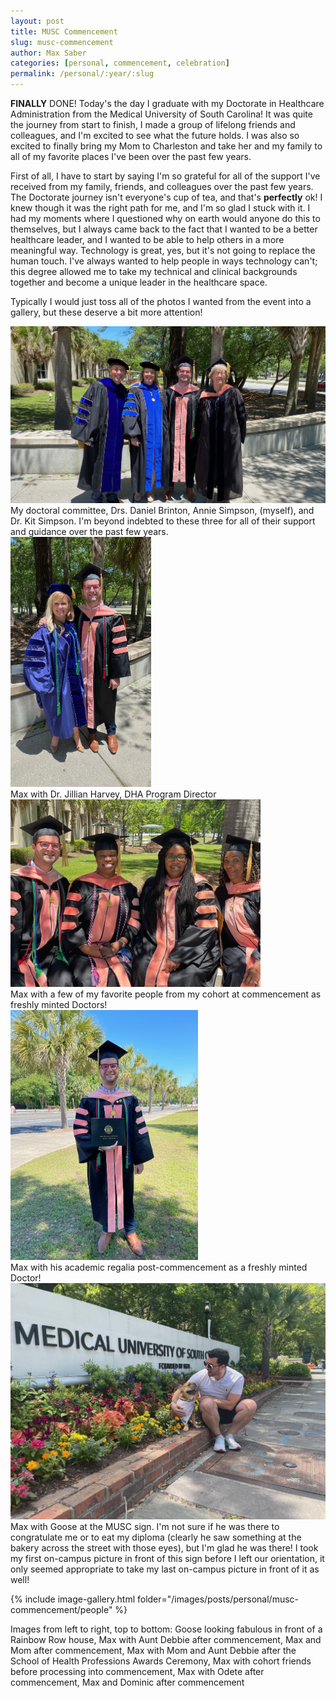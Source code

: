 ```yaml
---
layout: post
title: MUSC Commencement
slug: musc-commencement
author: Max Saber
categories: [personal, commencement, celebration]
permalink: /personal/:year/:slug
---
```


**FINALLY** DONE! Today's the day I graduate with my Doctorate in Healthcare Administration from the Medical University of South Carolina! It was quite the journey from start to finish, I made a group of lifelong friends and colleagues, and I'm excited to see what the future holds. I was also so excited to finally bring my Mom to Charleston and take her and my family to all of my favorite places I've been over the past few years.

<!--more-->

First of all, I have to start by saying I'm so grateful for all of the support I've received from my family, friends, and colleagues over the past few years. The Doctorate journey isn't everyone's cup of tea, and that's **perfectly** ok! I knew though it was the right path for me, and I'm so glad I stuck with it. I had my moments where I questioned why on earth would anyone do this to themselves, but I always came back to the fact that I wanted to be a better healthcare leader, and I wanted to be able to help others in a more meaningful way. Technology is great, yes, but it's not going to replace the human touch. I've always wanted to help people in ways technology can't; this degree allowed me to take my technical and clinical backgrounds together and become a unique leader in the healthcare space.

Typically I would just toss all of the photos I wanted from the event into a gallery, but these deserve a bit more attention!

<img style="width: auto; max-height: 300px;" src="/images/posts/personal/musc-commencement/committee.jpg" class="center">
<div class="img-description">
My doctoral committee, Drs. Daniel Brinton, Annie Simpson, (myself), and Dr. Kit Simpson. I'm beyond indebted to these three for all of their support and guidance over the past few years.
</div>
<div class="cv-spacer-small"></div>

<img style="width: auto; max-height: 400px;" src="/images/posts/personal/musc-commencement/jillian-max.jpg" class="center">
<div class="img-description">
Max with Dr. Jillian Harvey, DHA Program Director
</div>
<div class="cv-spacer-small"></div>

<img style="width: auto; max-height: 300px;" src="/images/posts/personal/musc-commencement/max-ladies.jpg" class="center">
<div class="img-description">
Max with a few of my favorite people from my cohort at commencement as freshly minted Doctors!
</div>
<div class="cv-spacer-small"></div>

<img style="width: auto; max-height: 400px;" src="/images/posts/personal/musc-commencement/max-regalia.jpg" class="center">
<div class="img-description">
Max with his academic regalia post-commencement as a freshly minted Doctor!
</div>
<div class="cv-spacer-small"></div>

<img style="width: auto; max-height: 400;" src="/images/posts/personal/musc-commencement/max-goose.jpg" class="center">
<div class="img-description">
Max with Goose at the MUSC sign. I'm not sure if he was there to congratulate me or to eat my diploma (clearly he saw something at the bakery across the street with those eyes), but I'm glad he was there! I took my first on-campus picture in front of this sign before I left our orientation, it only seemed appropriate to take my last on-campus picture in front of it as well!
</div>
<div class="cv-spacer-large"></div>

{% include image-gallery.html folder="/images/posts/personal/musc-commencement/people" %}
<div class="cv-spacer-small"></div>
<div class="img-description">
Images from left to right, top to bottom:
Goose looking fabulous in front of a Rainbow Row house, Max with Aunt Debbie after commencement, Max and Mom after commencement, Max with Mom and Aunt Debbie after the School of Health Professions Awards Ceremony, Max with cohort friends before processing into commencement, Max with Odete after commencement, Max and Dominic after commencement
</div>
